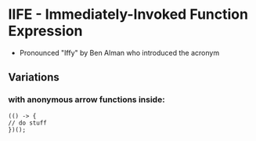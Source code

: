 # IIFE - Immediately-Invoked Function Expression

* Pronounced "Iffy" by Ben Alman who introduced the acronym

## Variations

### with anonymous arrow functions inside: 
```
(() -> {
// do stuff
})();
```

